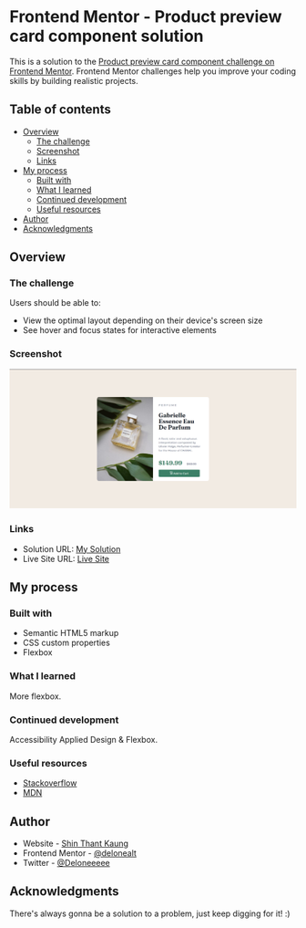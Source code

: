 # Frontend Mentor - Product preview card component solution

This is a solution to the [Product preview card component challenge on Frontend Mentor](https://www.frontendmentor.io/challenges/product-preview-card-component-GO7UmttRfa). Frontend Mentor challenges help you improve your coding skills by building realistic projects. 

## Table of contents

- [Overview](#overview)
  - [The challenge](#the-challenge)
  - [Screenshot](#screenshot)
  - [Links](#links)
- [My process](#my-process)
  - [Built with](#built-with)
  - [What I learned](#what-i-learned)
  - [Continued development](#continued-development)
  - [Useful resources](#useful-resources)
- [Author](#author)
- [Acknowledgments](#acknowledgments)

## Overview

### The challenge

Users should be able to:

- View the optimal layout depending on their device's screen size
- See hover and focus states for interactive elements

### Screenshot

![](./images/screenshot.png)

### Links

- Solution URL: [My Solution](https://www.frontendmentor.io/solutions/product-preview-card-component-R651k82wYj)
- Live Site URL: [Live Site](https://delone-femproductpreview.netlify.app)

## My process

### Built with

- Semantic HTML5 markup
- CSS custom properties
- Flexbox

### What I learned

More flexbox.

### Continued development

Accessibility Applied Design & Flexbox.

### Useful resources

- [Stackoverflow](https://www.stackoverflow.com) 
- [MDN](https://www.developer.mozilla.org)

## Author

- Website - [Shin Thant Kaung](https://delonekg.github.io/personal-page)
- Frontend Mentor - [@delonealt](https://www.frontendmentor.io/profile/delonealt)
- Twitter - [@Deloneeeee](https://www.twitter.com/Deloneeeee)

## Acknowledgments

There's always gonna be a solution to a problem, just keep digging for it! :)
